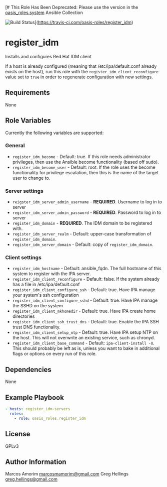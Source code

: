 [# This Role Has Been Deprecated: Please use the version in the [oasis_roles.system](https://github.com/oasis-roles/ansible_collection_system) Ansible Collection

![Build Status](https://travis-ci.com/oasis-roles/register_idm.svg?branch=master)](https://travis-ci.com/oasis-roles/register_idm)

register\_idm
===========

Installs and configures Red Hat IDM client

If a host is already configured (meaning that /etc/ipa/default.conf already exists on the host),
run this role with the `register_idm_client_reconfigure` value set to `true` in order to
regenerate configuration with new settings.

Requirements
------------

None

Role Variables
--------------

Currently the following variables are supported:

### General

* `register_idm_become` - Default: true. If this role needs administrator
  privileges, then use the Ansible become functionality (based off sudo).
* `register_idm_become_user` - Default: root. If the role uses the become
  functionality for privilege escalation, then this is the name of the target
  user to change to.

### Server settings

* `reigster_idm_server_admin_username` - **REQUIRED**. Username to log in to server
* `register_idm_server_admin_password` - **REQUIRED**. Password to log in to server
* `register_idm_domain` - **REQUIRED**. The IDM domain to be registered with.
* `register_idm_server_realm` - Default: upper-case transformation of
  `register_idm_domain`.
* `register_idm_server_domain` - Default: copy of `register_idm_domain`.

### Client settings

* `register_idm_hostname` - Default: ansible\_fqdn. The full hostname of this system
  to register with the IPA server.
* `register_idm_client_reconfigure` - Default: false. If the system already has a file in
  /etc/ipa/default.conf
* `register_idm_client_configure_ssh` - Default: true. Have IPA manage your system's
  ssh configuration
* `register_idm_client_configure_sshd` - Default: true. Have IPA manage the SSHD on the
  system
* `register_idm_client_mkhomedir` - Default: true. Have IPA create home directories
* `register_idm_client_ssh_trust_dns` - Default: true. Enable the IPA SSH trust DNS
  functionality.
* `register_idm_client_setup_ntp` - Default: true. Have IPA setup NTP on the host.
  This will not overwrite an existing service, such as chronyd.
* `register_idm_client_base_command` - Default: `ipa-client-install -U`. This should probably
  be left as is, unless you want to bake in additional flags or options on every
  run of this role.

Dependencies
------------

None

Example Playbook
----------------

```yaml
- hosts: register_idm-servers
  roles:
    - role: oasis_roles.register_idm
```

License
-------

GPLv3

Author Information
------------------

Marcos Amorim <marcosmamorim@gmail.com>
Greg Hellings <greg.hellings@gmail.com>
